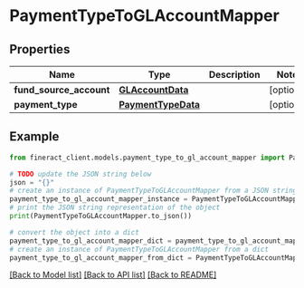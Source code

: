 # PaymentTypeToGLAccountMapper


## Properties

Name | Type | Description | Notes
------------ | ------------- | ------------- | -------------
**fund_source_account** | [**GLAccountData**](GLAccountData.md) |  | [optional] 
**payment_type** | [**PaymentTypeData**](PaymentTypeData.md) |  | [optional] 

## Example

```python
from fineract_client.models.payment_type_to_gl_account_mapper import PaymentTypeToGLAccountMapper

# TODO update the JSON string below
json = "{}"
# create an instance of PaymentTypeToGLAccountMapper from a JSON string
payment_type_to_gl_account_mapper_instance = PaymentTypeToGLAccountMapper.from_json(json)
# print the JSON string representation of the object
print(PaymentTypeToGLAccountMapper.to_json())

# convert the object into a dict
payment_type_to_gl_account_mapper_dict = payment_type_to_gl_account_mapper_instance.to_dict()
# create an instance of PaymentTypeToGLAccountMapper from a dict
payment_type_to_gl_account_mapper_from_dict = PaymentTypeToGLAccountMapper.from_dict(payment_type_to_gl_account_mapper_dict)
```
[[Back to Model list]](../README.md#documentation-for-models) [[Back to API list]](../README.md#documentation-for-api-endpoints) [[Back to README]](../README.md)



